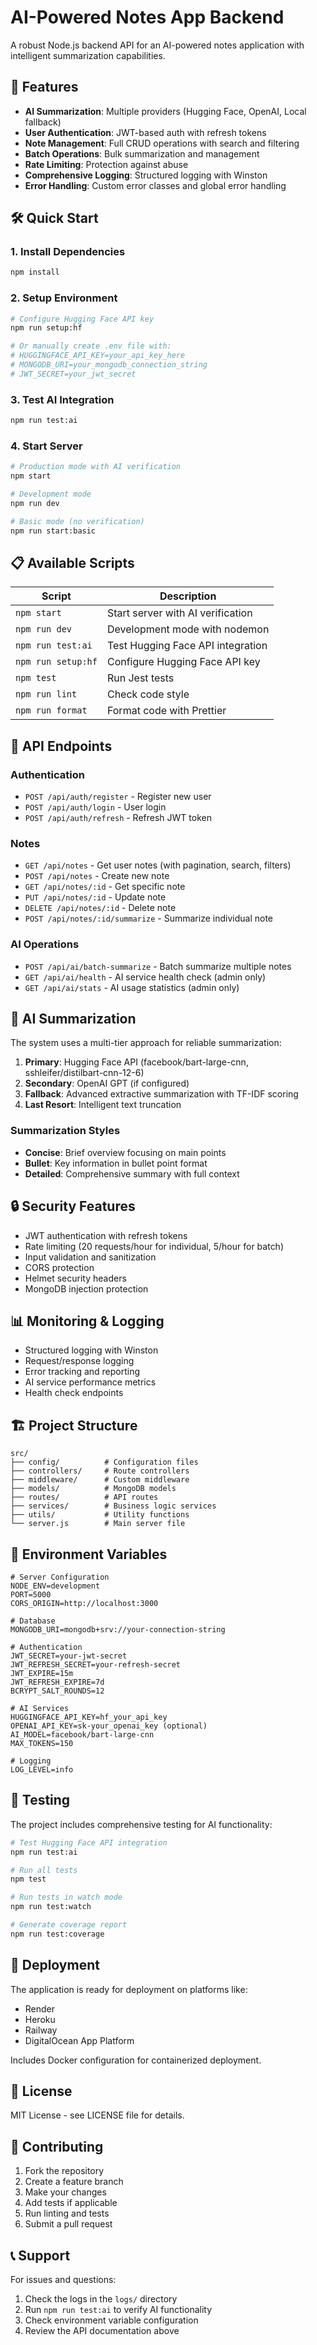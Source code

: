 # AI-Powered Notes App Backend

A robust Node.js backend API for an AI-powered notes application with intelligent summarization capabilities.

## 🚀 Features

- **AI Summarization**: Multiple providers (Hugging Face, OpenAI, Local fallback)
- **User Authentication**: JWT-based auth with refresh tokens
- **Note Management**: Full CRUD operations with search and filtering
- **Batch Operations**: Bulk summarization and management
- **Rate Limiting**: Protection against abuse
- **Comprehensive Logging**: Structured logging with Winston
- **Error Handling**: Custom error classes and global error handling

## 🛠️ Quick Start

### 1. Install Dependencies
```bash
npm install
```

### 2. Setup Environment
```bash
# Configure Hugging Face API key
npm run setup:hf

# Or manually create .env file with:
# HUGGINGFACE_API_KEY=your_api_key_here
# MONGODB_URI=your_mongodb_connection_string
# JWT_SECRET=your_jwt_secret
```

### 3. Test AI Integration
```bash
npm run test:ai
```

### 4. Start Server
```bash
# Production mode with AI verification
npm start

# Development mode
npm run dev

# Basic mode (no verification)
npm run start:basic
```

## 📋 Available Scripts

| Script | Description |
|--------|-------------|
| `npm start` | Start server with AI verification |
| `npm run dev` | Development mode with nodemon |
| `npm run test:ai` | Test Hugging Face API integration |
| `npm run setup:hf` | Configure Hugging Face API key |
| `npm test` | Run Jest tests |
| `npm run lint` | Check code style |
| `npm run format` | Format code with Prettier |

## 🔧 API Endpoints

### Authentication
- `POST /api/auth/register` - Register new user
- `POST /api/auth/login` - User login
- `POST /api/auth/refresh` - Refresh JWT token

### Notes
- `GET /api/notes` - Get user notes (with pagination, search, filters)
- `POST /api/notes` - Create new note
- `GET /api/notes/:id` - Get specific note
- `PUT /api/notes/:id` - Update note
- `DELETE /api/notes/:id` - Delete note
- `POST /api/notes/:id/summarize` - Summarize individual note

### AI Operations
- `POST /api/ai/batch-summarize` - Batch summarize multiple notes
- `GET /api/ai/health` - AI service health check (admin only)
- `GET /api/ai/stats` - AI usage statistics (admin only)

## 🤖 AI Summarization

The system uses a multi-tier approach for reliable summarization:

1. **Primary**: Hugging Face API (facebook/bart-large-cnn, sshleifer/distilbart-cnn-12-6)
2. **Secondary**: OpenAI GPT (if configured)
3. **Fallback**: Advanced extractive summarization with TF-IDF scoring
4. **Last Resort**: Intelligent text truncation

### Summarization Styles
- **Concise**: Brief overview focusing on main points
- **Bullet**: Key information in bullet point format
- **Detailed**: Comprehensive summary with full context

## 🔒 Security Features

- JWT authentication with refresh tokens
- Rate limiting (20 requests/hour for individual, 5/hour for batch)
- Input validation and sanitization
- CORS protection
- Helmet security headers
- MongoDB injection protection

## 📊 Monitoring & Logging

- Structured logging with Winston
- Request/response logging
- Error tracking and reporting
- AI service performance metrics
- Health check endpoints

## 🏗️ Project Structure

```
src/
├── config/          # Configuration files
├── controllers/     # Route controllers
├── middleware/      # Custom middleware
├── models/          # MongoDB models
├── routes/          # API routes
├── services/        # Business logic services
├── utils/           # Utility functions
└── server.js        # Main server file
```

## 🔧 Environment Variables

```env
# Server Configuration
NODE_ENV=development
PORT=5000
CORS_ORIGIN=http://localhost:3000

# Database
MONGODB_URI=mongodb+srv://your-connection-string

# Authentication
JWT_SECRET=your-jwt-secret
JWT_REFRESH_SECRET=your-refresh-secret
JWT_EXPIRE=15m
JWT_REFRESH_EXPIRE=7d
BCRYPT_SALT_ROUNDS=12

# AI Services
HUGGINGFACE_API_KEY=hf_your_api_key
OPENAI_API_KEY=sk-your_openai_key (optional)
AI_MODEL=facebook/bart-large-cnn
MAX_TOKENS=150

# Logging
LOG_LEVEL=info
```

## 🧪 Testing

The project includes comprehensive testing for AI functionality:

```bash
# Test Hugging Face API integration
npm run test:ai

# Run all tests
npm test

# Run tests in watch mode
npm run test:watch

# Generate coverage report
npm run test:coverage
```

## 🚀 Deployment

The application is ready for deployment on platforms like:
- Render
- Heroku
- Railway
- DigitalOcean App Platform

Includes Docker configuration for containerized deployment.

## 📝 License

MIT License - see LICENSE file for details.

## 🤝 Contributing

1. Fork the repository
2. Create a feature branch
3. Make your changes
4. Add tests if applicable
5. Run linting and tests
6. Submit a pull request

## 📞 Support

For issues and questions:
1. Check the logs in the `logs/` directory
2. Run `npm run test:ai` to verify AI functionality
3. Check environment variable configuration
4. Review the API documentation above
